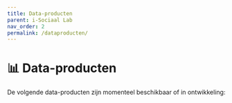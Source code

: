 ```yaml
---
title: Data-producten
parent: i-Sociaal Lab
nav_order: 2
permalink: /dataproducten/
---
```


# 📊 Data-producten
De volgende data-producten zijn momenteel beschikbaar of in ontwikkeling:
